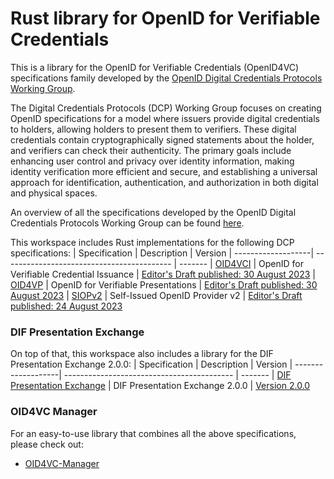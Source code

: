 # Rust library for OpenID for Verifiable Credentials

This is a library for the OpenID for Verifiable Credentials (OpenID4VC) specifications family developed by the [OpenID
Digital Credentials Protocols
Working Group](https://openid.net/wg/digital-credentials-protocols/).

The Digital Credentials Protocols (DCP) Working Group focuses on creating OpenID specifications for a model where
issuers provide digital credentials to holders, allowing holders to present them to verifiers. These digital
credentials contain cryptographically signed statements about the holder, and verifiers can check their authenticity.
The primary goals include enhancing user control and privacy over identity information, making identity verification
more efficient and secure, and establishing a universal approach for identification, authentication, and authorization
in both digital and physical spaces.

An overview of all the specifications developed by the OpenID Digital Credentials Protocols Working Group can be found [here](https://openid.net/wg/digital-credentials-protocols/specifications/).

This workspace includes Rust implementations for the following DCP specifications:
| Specification      | Description                                | Version
| -------------------| ------------------------------------------ | -------
| [OID4VCI](oid4vci) | OpenID for Verifiable Credential Issuance  | [Editor's Draft published: 30 August 2023](https://github.com/openid/OpenID4VCI/blob/111db260b1ad1915ca1462cc4904781beb179972/openid-4-verifiable-credential-issuance-1_0.md)
| [OID4VP](oid4vp)   | OpenID for Verifiable Presentations        | [Editor's Draft published: 30 August 2023](https://github.com/openid/OpenID4VP/blob/965597ae01fc6e6a2bddc0d6b16f3f6122f3c1ab/openid-4-verifiable-presentations-1_0.md)
| [SIOPv2](siopv2)   | Self-Issued OpenID Provider v2             | [Editor's Draft published: 24 August 2023](https://github.com/openid/SIOPv2/blob/fb00ab840daa0cec614691b712e28c1f77ed43ea/openid-connect-self-issued-v2-1_0.md)

### DIF Presentation Exchange

On top of that, this workspace also includes a library for the DIF Presentation Exchange
2.0.0:
| Specification      | Description                                | Version
| -------------------| ------------------------------------------ | -------
| [DIF Presentation Exchange](dif-presentation-exchange) | DIF Presentation Exchange 2.0.0 | [Version
2.0.0](https://identity.foundation/presentation-exchange/spec/v2.0.0/)

### OID4VC Manager

For an easy-to-use library that combines all the above specifications, please check out:
* [OID4VC-Manager](oid4vc-manager)
